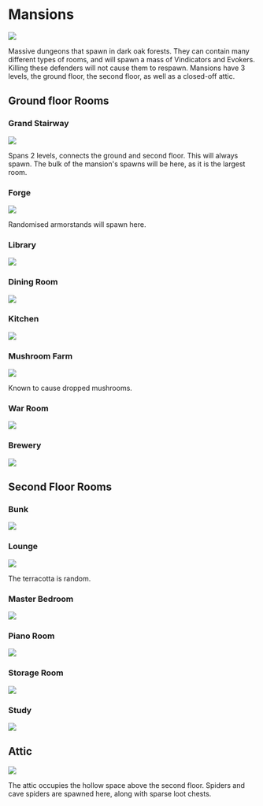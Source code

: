 # Mansions

![](https://imgur.com/dluHDIU.png)

Massive dungeons that spawn in dark oak forests. They can contain many different types of rooms, and will spawn a mass of Vindicators and Evokers. Killing these defenders will not cause them to respawn. Mansions have 3 levels, the ground floor, the second floor, as well as a closed-off attic.

## Ground floor Rooms

### Grand Stairway

![](https://imgur.com/umecgmz.png)

Spans 2 levels, connects the ground and second floor. This will always spawn. The bulk of the mansion's spawns will be here, as it is the largest room.

### Forge

![](https://imgur.com/pkQwbnG.png)

Randomised armorstands will spawn here.

### Library

![](https://imgur.com/b5qIiPd.png)

### Dining Room

![](https://imgur.com/KpENr7k.png)

### Kitchen

![](https://imgur.com/tQsTyx3.png)

### Mushroom Farm

![](https://imgur.com/VJoeXCO.png)

Known to cause dropped mushrooms.

### War Room

![](https://imgur.com/SUfhIXb.png)

### Brewery

![](https://imgur.com/bsLXyig.png)

## Second Floor Rooms

### Bunk

![](https://imgur.com/tBJLoDf.png)

### Lounge

![](https://imgur.com/C7lrnjT.png)

The terracotta is random.

### Master Bedroom

![](https://imgur.com/2TC8ADW.png)

### Piano Room

![](https://imgur.com/ifDcXlm.png)

### Storage Room

![](https://imgur.com/Qw2n939.png)

### Study

![](https://imgur.com/dJtBhPH.png)

## Attic

![](https://imgur.com/gjaP0OW.png)

The attic occupies the hollow space above the second floor. Spiders and cave spiders are spawned here, along with sparse loot chests.

